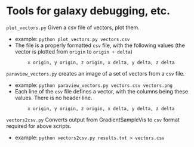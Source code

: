 # Tools for galaxy debugging, etc.

```plot_vectors.py``` Given a csv file of vectors, plot them. 

- example: ```python plot_vectors.py vectors.csv```
- The file is a properly formatted ```csv``` file, with the following values (the vector is plotted from ```origin``` to ```origin + delta```)

```
        x origin, y origin, z origin, x delta, y delta, z delta
```

```paraview_vectors.py``` creates an image of a set of vectors from a ```csv``` file. 
- example: ```python paraview_vectors.py vectors.csv vectors.png```
- Each line of the ```csv``` file defines a vector, with the columns being these values. There is no header line.

```
        x origin, y origin, z origin, x delta, y delta, z delta
```

```vectors2csv.py``` Converts output from GradientSampleVis to ```csv``` format required for above scripts.

- example: ```python vectors2csv.py results.txt > vectors.csv```